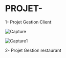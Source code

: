 # PROJET-
1- Projet Gestion Client

![Capture](https://github.com/RACHADDOUlFIKAR/PROJET-/assets/97551741/7968fb85-6d6a-4997-b0f3-d0b61402691a)

![Capture1](https://github.com/RACHADDOUlFIKAR/PROJET-/assets/97551741/e4fa0783-dc37-4dde-b76d-ce04aad1d465)

2- Projet Gestion restaurant
